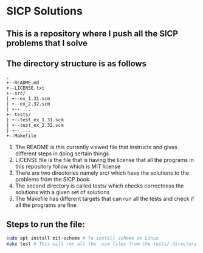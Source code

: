 SICP Solutions
==============

This is a repository where I push all the SICP problems that I solve
--------------------------------------------------------------------

The directory structure is as follows
------------------------------------
```
.
+--README.md
+--LICENSE.txt
+--src/
| +--ex_1.31.scm
| +--ex_2.32.scm
| +-- ...
+--tests/
| +--test_ex_1.31.scm
| +--test_ex_2.32.scm
| +-- ...
+--Makefile
```
1. The README is this currently viewed file that instructs and gives different steps in doing sertain things
2. LICENSE file is the file that is having the license that all the programs in this repository follow which is MIT license
3. There are two directories namely src/ which have the solutions to the problems from the SICP book
4. The second directory is called tests/ which checks correctness the solutions with a given set of solutions
5. The Makefile has different targets that can run all the tests and check if all the programs are fine

Steps to run the file:
----------------------
```bash
sudo apt install mit-scheme # To install scheme on Linux
make test # This will run all the .scm files from the tests/ directory
```

